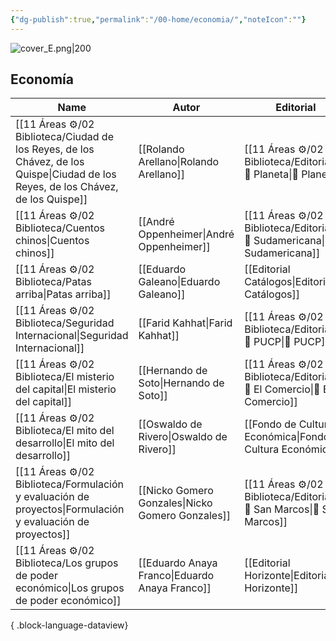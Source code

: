 ```yaml
---
{"dg-publish":true,"permalink":"/00-home/economia/","noteIcon":""}
---
```


![cover_E.png|200](/img/user/02%20Image/cover_E.png)
## Economía
| Name                                                                                                                                 | Autor                                            | Editorial                                                                    |
| ------------------------------------------------------------------------------------------------------------------------------------ | ------------------------------------------------ | ---------------------------------------------------------------------------- |
| [[11 Áreas ⚙/02 Biblioteca/Ciudad de los Reyes, de los Chávez, de los Quispe\|Ciudad de los Reyes, de los Chávez, de los Quispe]] | [[Rolando Arellano\|Rolando Arellano]]           | [[11 Áreas ⚙/02 Biblioteca/Editoriales/📔 Planeta\|📔 Planeta]]           |
| [[11 Áreas ⚙/02 Biblioteca/Cuentos chinos\|Cuentos chinos]]                                                                       | [[André Oppenheimer\|André Oppenheimer]]         | [[11 Áreas ⚙/02 Biblioteca/Editoriales/📔 Sudamericana\|📔 Sudamericana]] |
| [[11 Áreas ⚙/02 Biblioteca/Patas arriba\|Patas arriba]]                                                                           | [[Eduardo Galeano\|Eduardo Galeano]]             | [[Editorial Catálogos\|Editorial Catálogos]]                                 |
| [[11 Áreas ⚙/02 Biblioteca/Seguridad Internacional\|Seguridad Internacional]]                                                     | [[Farid Kahhat\|Farid Kahhat]]                   | [[11 Áreas ⚙/02 Biblioteca/Editoriales/📔 PUCP\|📔 PUCP]]                 |
| [[11 Áreas ⚙/02 Biblioteca/El misterio del capital\|El misterio del capital]]                                                     | [[Hernando de Soto\|Hernando de Soto]]           | [[11 Áreas ⚙/02 Biblioteca/Editoriales/📔 El Comercio\|📔 El Comercio]]   |
| [[11 Áreas ⚙/02 Biblioteca/El mito del desarrollo\|El mito del desarrollo]]                                                       | [[Oswaldo de Rivero\|Oswaldo de Rivero]]         | [[Fondo de Cultura Económica\|Fondo de Cultura Económica]]                   |
| [[11 Áreas ⚙/02 Biblioteca/Formulación y evaluación de proyectos\|Formulación y evaluación de proyectos]]                         | [[Nicko Gomero Gonzales\|Nicko Gomero Gonzales]] | [[11 Áreas ⚙/02 Biblioteca/Editoriales/📔 San Marcos\|📔 San Marcos]]     |
| [[11 Áreas ⚙/02 Biblioteca/Los grupos de poder económico\|Los grupos de poder económico]]                                         | [[Eduardo Anaya Franco\|Eduardo Anaya Franco]]   | [[Editorial Horizonte\|Editorial Horizonte]]                                 |

{ .block-language-dataview}